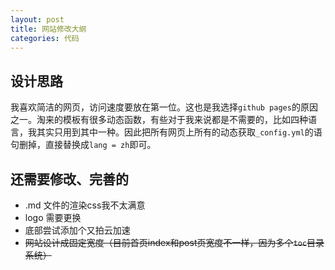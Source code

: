 ```yaml
---
layout: post
title: 网站修改大纲
categories: 代码
---
```

## 设计思路
我喜欢简洁的网页，访问速度要放在第一位。这也是我选择`github pages`的原因之一。淘来的模板有很多动态函数，有些对于我来说都是不需要的，比如四种语言，我其实只用到其中一种。因此把所有网页上所有的动态获取`_config.yml`的语句删掉，直接替换成`lang = zh`即可。
## 还需要修改、完善的
- .md 文件的渲染css我不太满意
- logo 需要更换
- 底部尝试添加个又拍云加速
- ~~网站设计成固定宽度（目前首页index和post页宽度不一样，因为多个`toc`目录系统）~~